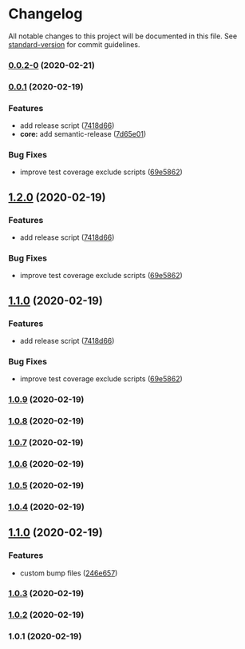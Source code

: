 # Changelog

All notable changes to this project will be documented in this file. See [standard-version](https://github.com/conventional-changelog/standard-version) for commit guidelines.

### [0.0.2-0](https://github.com/why520crazy/test-sample/compare/v0.0.2...v0.0.2-0) (2020-02-21)

### [0.0.1](https://github.com/why520crazy/test-sample/compare/v1.0.8...v0.0.1) (2020-02-19)


### Features

* add release script ([7418d66](https://github.com/why520crazy/test-sample/commit/7418d662a843c053c3d699781a5184fe1d914bb7))
* **core:** add semantic-release ([7d65e01](https://github.com/why520crazy/test-sample/commit/7d65e010fe1165a6ad7e5a99b59545b8bf483241))


### Bug Fixes

* improve test coverage exclude scripts ([69e5862](https://github.com/why520crazy/test-sample/commit/69e5862be269a0c0433586dd40c5fe6cd5573e3e))

## [1.2.0](https://github.com/why520crazy/test-sample/compare/v1.0.8...v1.2.0) (2020-02-19)


### Features

* add release script ([7418d66](https://github.com/why520crazy/test-sample/commit/7418d662a843c053c3d699781a5184fe1d914bb7))


### Bug Fixes

* improve test coverage exclude scripts ([69e5862](https://github.com/why520crazy/test-sample/commit/69e5862be269a0c0433586dd40c5fe6cd5573e3e))

## [1.1.0](https://github.com/why520crazy/test-sample/compare/v1.0.8...v1.1.0) (2020-02-19)


### Features

* add release script ([7418d66](https://github.com/why520crazy/test-sample/commit/7418d662a843c053c3d699781a5184fe1d914bb7))


### Bug Fixes

* improve test coverage exclude scripts ([69e5862](https://github.com/why520crazy/test-sample/commit/69e5862be269a0c0433586dd40c5fe6cd5573e3e))

### [1.0.9](https://github.com/why520crazy/test-sample/compare/v1.0.8...v1.0.9) (2020-02-19)

### [1.0.8](https://github.com/why520crazy/test-sample/compare/v1.0.7...v1.0.8) (2020-02-19)

### [1.0.7](https://github.com/why520crazy/test-sample/compare/v1.0.6...v1.0.7) (2020-02-19)

### [1.0.6](https://github.com/why520crazy/test-sample/compare/v1.0.5...v1.0.6) (2020-02-19)

### [1.0.5](https://github.com/why520crazy/test-sample/compare/v1.0.4...v1.0.5) (2020-02-19)

### [1.0.4](https://github.com/why520crazy/test-sample/compare/v1.1.0...v1.0.4) (2020-02-19)

## [1.1.0](https://github.com/why520crazy/test-sample/compare/v1.0.3...v1.1.0) (2020-02-19)


### Features

* custom bump files ([246e657](https://github.com/why520crazy/test-sample/commit/246e6574988a0fb8480105c73e52efdf64834c6e))

### [1.0.3](https://github.com/why520crazy/test-sample/compare/v1.0.2...v1.0.3) (2020-02-19)

### [1.0.2](https://github.com/why520crazy/test-sample/compare/v1.0.1...v1.0.2) (2020-02-19)

### 1.0.1 (2020-02-19)
